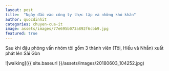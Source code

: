 ```yaml
---
layout: post
title:  "Ngày đầu vào công ty thực tập và những khó khăn"
author: quocdinhit
categories: chuyen-cua-it
image: assets/images/77e695b073a892f6cbb9.jpg
featured: true
---
```

Sau khi đậu phỏng vấn nhóm tôi gồm 3 thành viên (Tôi, Hiếu và Nhẫn) xuất phát lên Sài Gòn 




![walking]({{ site.baseurl }}/assets/images/20180603_104252.jpg)


